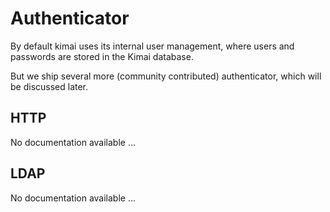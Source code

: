 # Authenticator
By default kimai uses its internal user management, where users and passwords are stored in the Kimai database.

But we ship several more (community contributed) authenticator, which will be discussed later.

## HTTP

No documentation available ...

## LDAP

No documentation available ...
